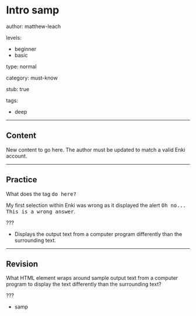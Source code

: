 # Intro samp
author: matthew-leach

levels:
  - beginner
  - basic

type: normal

category: must-know

stub: true


tags:
  - deep


---
## Content

New content to go here. The author must be updated to match a valid Enki account.

---
## Practice

What does the tag <samp> do here?
    <p>My first selection within Enki was wrong as it displayed the alert <samp>Oh no... This is a wrong answer</samp>.</p>

???

* Displays the output text from a computer program differently than the surrounding text.


---
## Revision

What HTML element wraps around sample output text from a computer program to display the text differently than the surrounding text?

???
* samp
